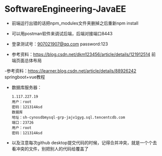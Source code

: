# SoftwareEngineering-JavaEE

- 前端运行出错的话把npm_modules文件夹删掉之后重新npm install


- 可以用postman软件来调试后端，后端对接端口8443

- 登录测试号：907021907@qq.com password:123

- 参考资料：https://blog.csdn.net/dkm123456/article/details/121912514  前端页面总体布局

-参考资料：https://learner.blog.csdn.net/article/details/88926242    springboot+vue教程

- 数据库服务器：

  ```
  1.117.227.19
  用户：root
  密码：121314Asd
  数据库
  地址：sh-cynosdbmysql-grp-jajv1gyg.sql.tencentcdb.com
  端口：23726
  用户：root
  密码：121314Asd
  ```

- 以及注意每次github desktop提交代码的时候，记得合并冲突，就是一个个去看冲突的文件，别把别人的代码给覆盖了

  
